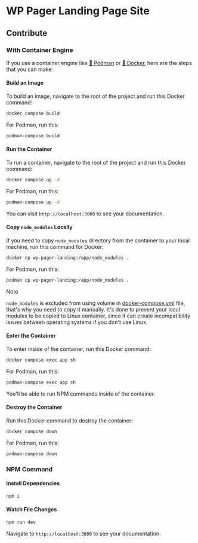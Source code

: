 # WP Pager Landing Page Site

## Contribute
### With Container Engine
If you use a container engine like [🦦 Podman](https://podman.io/) or [🐳 Docker](https://app.docker.com/), here are the steps that you can make:

#### Build an Image
To build an image, navigate to the root of the project and run this Docker command:
```bash
docker compose build
```
For Podman, run this:
```bash
podman-compose build
```

#### Run the Container
To run a container, navigate to the root of the project and run this Docker command:
```bash
docker compose up -d
```
For Podman, run this:
```bash
podman-compose up -d
```

You can visit `http://localhost:3000` to see your documentation.

#### Copy `node_modules` Locally
If you need to copy `node_modules` directory from the container to your local machine, run this command for Docker:
```bash
docker cp wp-pager-landing:/app/node_modules .
```
For Podman, run this:
```bash
podman cp wp-pager-landing:/app/node_modules .
```

> [!NOTE]
> `node_modules` is excluded from using volume in [docker-compose.yml](docker-compose.yml) file, that's why you need to copy it manually. It's done to prevent your local modules to be copied to Linux container, since it can create incompatibility issues between operating systems if you don't use Linux.

#### Enter the Container
To enter inside of the container, run this Docker command:
```bash
docker compose exec app sh
```
For Podman, run this:
```bash
podman-compose exec app sh
```

You'll be able to run NPM commands inside of the container.

#### Destroy the Container
Run this Docker command to destroy the container:
```bash
docker compose down
```
For Podman, run this:
```bash
podman-compose down
```

### NPM Command
#### Install Dependencies
```bash
npm i
```

#### Watch File Changes
```bash
npm run dev
```

Navigate to `http://localhost:3000` to see your documentation.
